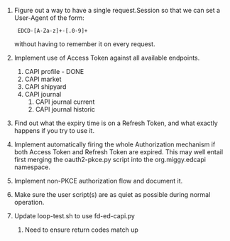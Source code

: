 1. Figure out a way to have a single request.Session so that we can set
a User-Agent of the form:

		EDCD-[A-Za-z]+-[.0-9]+
    without having to remember it on every request.

1. Implement use of Access Token against all available endpoints.
	1. CAPI profile - DONE
	1. CAPI market
	1. CAPI shipyard
	1. CAPI journal
		1. CAPI journal current
		1. CAPI journal historic
1. Find out what the expiry time is on a Refresh Token, and what exactly
   happens if you try to use it.
1. Implement automatically firing the whole Authorization mechanism if
   both Access Token and Refresh Token are expired.  This may well
   entail first merging the oauth2-pkce.py script into the
   org.miggy.edcapi namespace.
1. Implement non-PKCE authorization flow and document it.
1. Make sure the user script(s) are as quiet as possible during normal
   operation.
1. Update loop-test.sh to use fd-ed-capi.py
	1. Need to ensure return codes match up
